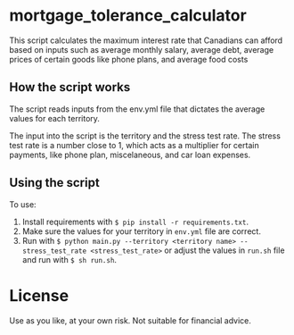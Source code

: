 # mortgage_tolerance_calculator
This script calculates the maximum interest rate that Canadians can afford based on inputs such as average monthly salary, average debt, average prices of certain goods like phone plans, and average food costs

## How the script works

The script reads inputs from the env.yml file that dictates the average values for each territory.

The input into the script is the territory and the stress test rate. The stress test rate is a number close to 1, which acts as a multiplier for certain payments, like phone plan, miscelaneous, and car loan expenses.

## Using the script

To use:
1. Install requirements with `$ pip install -r requirements.txt`.
2. Make sure the values for your territory in `env.yml` file are correct.
3. Run with `$ python main.py --territory <territory name> --stress_test_rate <stress_test_rate>` or adjust the values in `run.sh` file and run with `$ sh run.sh`.

# License

Use as you like, at your own risk. Not suitable for financial advice. 